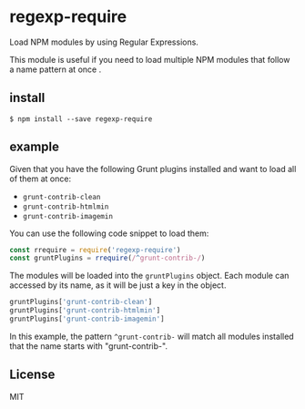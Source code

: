 # regexp-require

Load NPM modules by using Regular Expressions.

This module is useful if you need to load multiple NPM modules that follow a name pattern at once .

## install

`$ npm install --save regexp-require`

## example

Given that you have the following Grunt plugins installed and want to load all of them at once:

* `grunt-contrib-clean`
* `grunt-contrib-htmlmin`
* `grunt-contrib-imagemin`

You can use the following code snippet to load them:

```javascript
const rrequire = require('regexp-require')
const gruntPlugins = rrequire(/^grunt-contrib-/)
```
The modules will be loaded into the `gruntPlugins` object. Each module can accessed by its name, as it will be just a key in the object.

```javascript
gruntPlugins['grunt-contrib-clean']
gruntPlugins['grunt-contrib-htmlmin']
gruntPlugins['grunt-contrib-imagemin']
```

In this example, the pattern `^grunt-contrib-` will match all modules installed that the name starts with "grunt-contrib-".


## License
MIT
